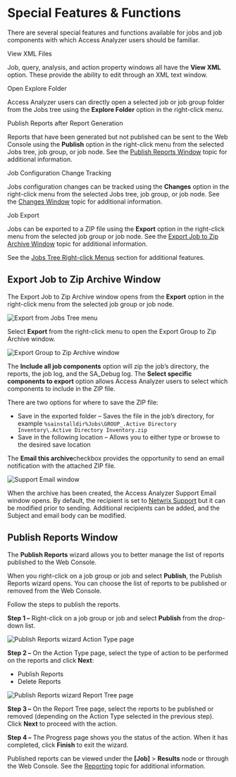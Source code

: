# Special Features & Functions

There are several special features and functions available for jobs and job components with which
Access Analyzer users should be familiar.

View XML Files

Job, query, analysis, and action property windows all have the **View XML** option. These provide
the ability to edit through an XML text window.

Open Explore Folder

Access Analyzer users can directly open a selected job or job group folder from the Jobs tree using
the **Explore Folder** option in the right-click menu.

Publish Reports after Report Generation

Reports that have been generated but not published can be sent to the Web Console using the
**Publish** option in the right-click menu from the selected Jobs tree, job group, or job node. See
the [Publish Reports Window](#publish-reports-window) topic for additional information.

Job Configuration Change Tracking

Jobs configuration changes can be tracked using the **Changes** option in the right-click menu from
the selected Jobs tree, job group, or job node. See the [Changes Window](/docs/accessanalyzer/12.0/admin/jobs/overview#changes-window)
topic for additional information.

Job Export

Jobs can be exported to a ZIP file using the **Export** option in the right-click menu from the
selected job group or job node. See the
[Export Job to Zip Archive Window](#export-job-to-zip-archive-window) topic for additional
information.

See the [Jobs Tree Right-click Menus](/docs/accessanalyzer/12.0/admin/navigate/pane.md#jobs-tree-right-click-menus) section for
additional features.

## Export Job to Zip Archive Window

The Export Job to Zip Archive window opens from the **Export** option in the right-click menu from
the selected job group or job node.

![Export from Jobs Tree menu](/img/product_docs/threatprevention/threatprevention/admin/navigation/export.webp)

Select **Export** from the right-click menu to open the Export Group to Zip Archive window.

![Export Group to Zip Archive window](/img/product_docs/accessanalyzer/admin/jobs/exportgrouptoziparchive.webp)

The **Include all job components** option will zip the job’s directory, the reports, the job log,
and the SA_Debug log. The **Select specific components to export** option allows Access Analyzer
users to select which components to include in the ZIP file.

There are two options for where to save the ZIP file:

- Save in the exported folder – Saves the file in the job’s directory, for example
  `%sainstalldir%Jobs\GROUP_.Active Directory Inventory\.Active Directory Inventory.zip`
- Save in the following location – Allows you to either type or browse to the desired save location

The **Email this archive**checkbox provides the opportunity to send an email notification with the
attached ZIP file.

![Support Email window](/img/product_docs/accessanalyzer/admin/jobs/supportemail.webp)

When the archive has been created, the Access Analyzer Support Email window opens. By default, the
recipient is set to [Netwrix Support](https://www.netwrix.com/support.html) but it can be modified
prior to sending. Additional recipients can be added, and the Subject and email body can be
modified.

## Publish Reports Window

The **Publish Reports** wizard allows you to better manage the list of reports published to the Web
Console.

When you right-click on a job group or job and select **Publish**, the Publish Reports wizard opens.
You can choose the list of reports to be published or removed from the Web Console.

Follow the steps to publish the reports.

**Step 1 –** Right-click on a job group or job and select **Publish** from the drop-down list.

![Publish Reports wizard Action Type page](/img/product_docs/accessanalyzer/admin/jobs/publishreportsactiontype.webp)

**Step 2 –** On the Action Type page, select the type of action to be performed on the reports and
click **Next**:

- Publish Reports
- Delete Reports

![Publish Reports wizard Report Tree page](/img/product_docs/accessanalyzer/admin/jobs/publishreportsreporttree.webp)

**Step 3 –** On the Report Tree page, select the reports to be published or removed (depending on
the Action Type selected in the previous step). Click **Next** to proceed with the action.

**Step 4 –** The Progress page shows you the status of the action. When it has completed, click
**Finish** to exit the wizard.

Published reports can be viewed under the **[Job]** > **Results** node or through the Web Console.
See the [Reporting](/docs/accessanalyzer/12.0/admin/report/overview.md) topic for additional information.
